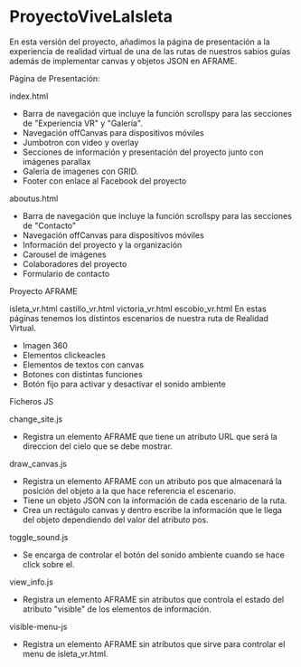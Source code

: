 # ProyectoViveLaIsleta

En esta versión del proyecto, añadimos la página de presentación a la experiencia de realidad virtual de una de las rutas de nuestros sabios guías además de implementar canvas y objetos JSON en AFRAME.

Página de Presentación:

index.html 
- Barra de navegación que incluye la función scrollspy para las secciones de "Experiencia VR" y "Galería".
- Navegación offCanvas para dispositivos móviles
- Jumbotron con video y overlay
- Secciones de información y presentación del proyecto junto con imágenes parallax
- Galería de imagenes con GRID.
- Footer con enlace al Facebook del proyecto

aboutus.html 
- Barra de navegación que incluye la función scrollspy para las secciones de "Contacto"
- Navegación offCanvas para dispositivos móviles
- Información del proyecto y la organización
- Carousel de imágenes
- Colaboradores del proyecto
- Formulario de contacto

Proyecto AFRAME

isleta_vr.html
castillo_vr.html
victoria_vr.html
escobio_vr.html
En estas páginas tenemos los distintos escenarios de nuestra ruta de Realidad Virtual.
- Imagen 360
- Elementos clickeacles
- Elementos de textos con canvas
- Botones con distintas funciones
- Botón fijo para activar y desactivar el sonido ambiente

Ficheros JS

change_site.js
- Registra un elemento AFRAME que tiene un atributo URL que será la direccion del cielo que se debe mostrar.

draw_canvas.js
- Registra un elemento AFRAME con un atributo pos que almacenará la posición del objeto a la que hace referencia el escenario.
- Tiene un objeto JSON con la información de cada escenario de la ruta.
- Crea un rectágulo canvas y dentro escribe la información que le llega del objeto dependiendo del valor del atributo pos.

toggle_sound.js
- Se encarga de controlar el botón del sonido ambiente cuando se hace click sobre el.

view_info.js
- Registra un elemento AFRAME sin atributos que controla el estado del atributo "visible" de los elementos de información.

visible-menu-js
- Registra un elemento AFRAME  sin atributos que sirve para controlar el menu de isleta_vr.html. 
